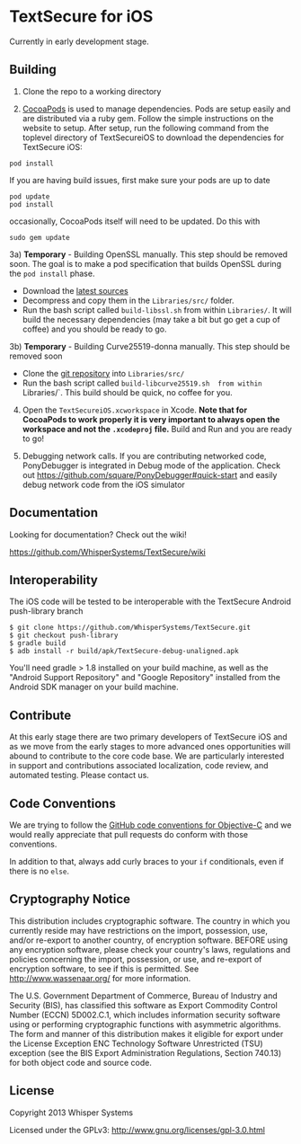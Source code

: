 # TextSecure for iOS

Currently in early development stage.

## Building

1) Clone the repo to a working directory

2) [CocoaPods](http://cocoapods.org) is used to manage dependencies. Pods are setup easily and are distributed via a ruby gem. Follow the simple instructions on the website to setup. After setup, run the following command from the toplevel directory of TextSecureiOS to download the dependencies for TextSecure iOS:

```
pod install
```
If you are having build issues, first make sure your pods are up to date
```
pod update
pod install
```
occasionally, CocoaPods itself will need to be updated. Do this with
```
sudo gem update
```

3a) **Temporary** - Building OpenSSL manually. This step should be removed soon. The goal is to make a pod specification that builds OpenSSL during the `pod install` phase.

- Download the [latest sources](http://www.openssl.org/source/)
- Decompress and copy them in the `Libraries/src/` folder. 
- Run the bash script called `build-libssl.sh` from within `Libraries/`. It will build the necessary dependencies (may take a bit but go get a cup of coffee) and you should be ready to go.

3b) **Temporary** - Building Curve25519-donna manually. This step should be removed soon

- Clone the [git repository](https://github.com/agl/curve25519-donna.git) into `Libraries/src/`
- Run the bash script called `build-libcurve25519.sh  from within `Libraries/`. This build should be quick, no coffee for you.


4) Open the `TextSecureiOS.xcworkspace` in Xcode. **Note that for CocoaPods to work properly it is very important to always open the workspace and not the `.xcodeproj` file.** Build and Run and you are ready to go!

5) Debugging network calls. If you are contributing networked code, PonyDebugger is integrated in Debug mode of the application. Check out https://github.com/square/PonyDebugger#quick-start and easily debug network code from the iOS simulator


## Documentation


Looking for documentation? Check out the wiki!

https://github.com/WhisperSystems/TextSecure/wiki

## Interoperability 
The iOS code will be tested to be interoperable with the TextSecure Android push-library branch
```
$ git clone https://github.com/WhisperSystems/TextSecure.git
$ git checkout push-library
$ gradle build
$ adb install -r build/apk/TextSecure-debug-unaligned.apk
```
You'll need gradle > 1.8 installed on your build machine, as well as the
"Android Support Repository" and "Google Repository" installed from the
Android SDK manager on your build machine.
## Contribute

At this early stage there are two primary developers of TextSecure iOS and as we move from the early stages to more advanced ones opportunities will abound to contribute to the core code base. We are particularly interested in support and contributions associated localization, code review, and automated testing. Please contact us.

## Code Conventions

We are trying to follow the [GitHub code conventions for Objective-C](https://github.com/github/objective-c-conventions) and we would really appreciate that pull requests do conform with those conventions. 

In addition to that, always add curly braces to your `if` conditionals, even if there is no `else`.

## Cryptography Notice

This distribution includes cryptographic software. The country in which you currently reside may have restrictions on the import, possession, use, and/or re-export to another country, of encryption software. 
BEFORE using any encryption software, please check your country's laws, regulations and policies concerning the import, possession, or use, and re-export of encryption software, to see if this is permitted. 
See <http://www.wassenaar.org/> for more information.

The U.S. Government Department of Commerce, Bureau of Industry and Security (BIS), has classified this software as Export Commodity Control Number (ECCN) 5D002.C.1, which includes information security software using or performing cryptographic functions with asymmetric algorithms. 
The form and manner of this distribution makes it eligible for export under the License Exception ENC Technology Software Unrestricted (TSU) exception (see the BIS Export Administration Regulations, Section 740.13) for both object code and source code.

## License

Copyright 2013 Whisper Systems

Licensed under the GPLv3: http://www.gnu.org/licenses/gpl-3.0.html
